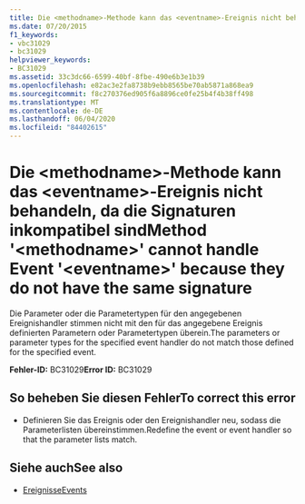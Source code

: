 ```yaml
---
title: Die <methodname>-Methode kann das <eventname>-Ereignis nicht behandeln, da die Signaturen inkompatibel sind
ms.date: 07/20/2015
f1_keywords:
- vbc31029
- bc31029
helpviewer_keywords:
- BC31029
ms.assetid: 33c3dc66-6599-40bf-8fbe-490e6b3e1b39
ms.openlocfilehash: e82ac3e2fa8738b9ebb8565be70ab5871a868ea9
ms.sourcegitcommit: f8c270376ed905f6a8896ce0fe25b4f4b38ff498
ms.translationtype: MT
ms.contentlocale: de-DE
ms.lasthandoff: 06/04/2020
ms.locfileid: "84402615"
---
```

# <a name="method-methodname-cannot-handle-event-eventname-because-they-do-not-have-the-same-signature"></a><span data-ttu-id="49e57-102">Die \<methodname>-Methode kann das \<eventname>-Ereignis nicht behandeln, da die Signaturen inkompatibel sind</span><span class="sxs-lookup"><span data-stu-id="49e57-102">Method '\<methodname>' cannot handle Event '\<eventname>' because they do not have the same signature</span></span>
<span data-ttu-id="49e57-103">Die Parameter oder die Parametertypen für den angegebenen Ereignishandler stimmen nicht mit den für das angegebene Ereignis definierten Parametern oder Parametertypen überein.</span><span class="sxs-lookup"><span data-stu-id="49e57-103">The parameters or parameter types for the specified event handler do not match those defined for the specified event.</span></span>  
  
 <span data-ttu-id="49e57-104">**Fehler-ID:** BC31029</span><span class="sxs-lookup"><span data-stu-id="49e57-104">**Error ID:** BC31029</span></span>  
  
## <a name="to-correct-this-error"></a><span data-ttu-id="49e57-105">So beheben Sie diesen Fehler</span><span class="sxs-lookup"><span data-stu-id="49e57-105">To correct this error</span></span>  
  
- <span data-ttu-id="49e57-106">Definieren Sie das Ereignis oder den Ereignishandler neu, sodass die Parameterlisten übereinstimmen.</span><span class="sxs-lookup"><span data-stu-id="49e57-106">Redefine the event or event handler so that the parameter lists match.</span></span>  
  
## <a name="see-also"></a><span data-ttu-id="49e57-107">Siehe auch</span><span class="sxs-lookup"><span data-stu-id="49e57-107">See also</span></span>

- [<span data-ttu-id="49e57-108">Ereignisse</span><span class="sxs-lookup"><span data-stu-id="49e57-108">Events</span></span>](../programming-guide/language-features/events/index.md)
